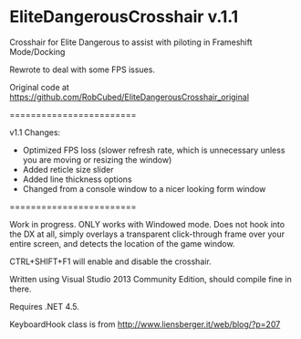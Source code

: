 EliteDangerousCrosshair v.1.1
=======================

Crosshair for Elite Dangerous to assist with piloting in Frameshift Mode/Docking

Rewrote to deal with some FPS issues.

Original code at https://github.com/RobCubed/EliteDangerousCrosshair_original

========================

v1.1 Changes:

- Optimized FPS loss (slower refresh rate, which is unnecessary unless you are moving or resizing the window)
- Added reticle size slider
- Added line thickness options
- Changed from a console window to a nicer looking form window

========================

Work in progress. ONLY works with Windowed mode. Does not hook into the DX at all, simply overlays a transparent click-through frame over your entire screen, and detects the location of the game window.

CTRL+SHIFT+F1 will enable and disable the crosshair.

Written using Visual Studio 2013 Community Edition, should compile fine in there.

Requires .NET 4.5.

KeyboardHook class is from http://www.liensberger.it/web/blog/?p=207
